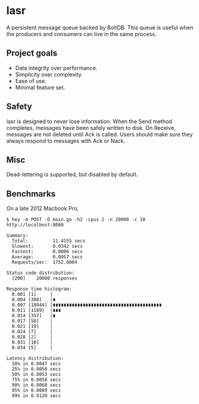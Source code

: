 # lasr
A persistent message queue backed by BoltDB. This queue is useful when the producers and consumers can live in the same process.

Project goals
-------------
  * Data integrity over performance.
  * Simplicity over complexity.
  * Ease of use.
  * Minimal feature set.

Safety
------
lasr is designed to never lose information. When the Send method completes, messages have been safely written to disk. On Receive, messages are not deleted until Ack is called. Users should make sure they always respond to messages with Ack or Nack.

Misc
----
Dead-lettering is supported, but disabled by default.

Benchmarks
----------

On a late 2012 Macbook Pro,

`$ hey -m POST -D main.go -h2 -cpus 2 -n 20000 -c 10 http://localhost:8080`

```
Summary:
  Total:         11.4155 secs
  Slowest:       0.0342 secs
  Fastest:       0.0006 secs
  Average:       0.0057 secs
  Requests/sec:  1752.0004

Status code distribution:
  [200]    20000 responses

Response time histogram:
  0.001 [1]     |
  0.004 [308]   |∎
  0.007 [18044] |∎∎∎∎∎∎∎∎∎∎∎∎∎∎∎∎∎∎∎∎∎∎∎∎∎∎∎∎∎∎∎∎∎∎∎∎∎∎∎∎
  0.011 [1189]  |∎∎∎
  0.014 [357]   |∎
  0.017 [58]    |
  0.021 [19]    |
  0.024 [7]     |
  0.028 [2]     |
  0.031 [10]    |
  0.034 [5]     |

Latency distribution:
  10% in 0.0047 secs
  25% in 0.0050 secs
  50% in 0.0053 secs
  75% in 0.0058 secs
  90% in 0.0068 secs
  95% in 0.0089 secs
  99% in 0.0120 secs
```
